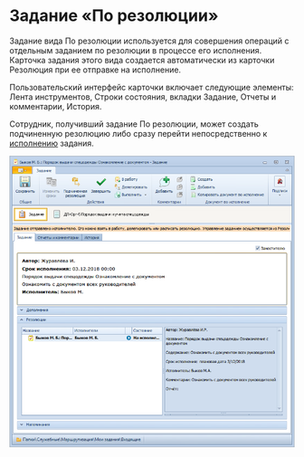 # Задание «По резолюции»

Задание вида По резолюции используется для совершения операций с отдельным заданием по резолюции в процессе его исполнения. Карточка задания этого вида создается автоматически из карточки Резолюция при ее отправке на исполнение.

Пользовательский интерфейс карточки включает следующие элементы: Лента инструментов, Строки состояния, вкладки Задание, Отчеты и комментарии, История.

Сотрудник, получивший задание По резолюции, может создать подчиненную резолюцию либо сразу перейти непосредственно к [исполнению](Task_Fulfil.md) задания.

![Вид карточки задания по резолюции](img/Task_Get_Open.png "Вид карточки задания по резолюции")
